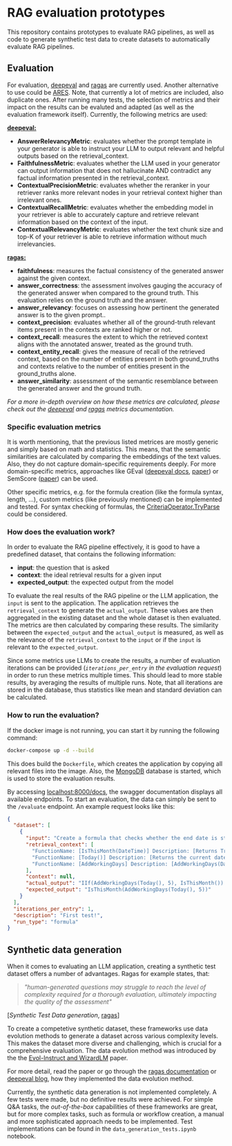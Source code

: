 # RAG evaluation prototypes

This repository contains prototypes to evaluate RAG pipelines, as well as code to generate synthetic test data to create datasets to automatically evaluate RAG pipelines.

## Evaluation

For evaluation, [deepeval](https://github.com/confident-ai/deepeval) and [ragas](https://github.com/explodinggradients/ragas) are currently used. Another alternative to use could be [ARES](https://github.com/stanford-futuredata/ARES). Note, that currently a lot of metrics are included, also duplicate ones. After running many tests, the selection of metrics and their impact on the results can be evaluted and adapted (as well as the evaluation framework itself). Currently, the following metrics are used:

<ins>**deepeval:**</ins>

- **AnswerRelevancyMetric**: evaluates whether the prompt template in your generator is able to instruct your LLM to output relevant and helpful outputs based on the retrieval_context.
- **FaithfulnessMetric**: evaluates whether the LLM used in your generator can output information that does not hallucinate AND contradict any factual information presented in the retrieval_context.
- **ContextualPrecisionMetric**: evaluates whether the reranker in your retriever ranks more relevant nodes in your retrieval context higher than irrelevant ones.
- **ContextualRecallMetric**: evaluates whether the embedding model in your retriever is able to accurately capture and retrieve relevant information based on the context of the input.
- **ContextualRelevancyMetric**: evaluates whether the text chunk size and top-K of your retriever is able to retrieve information without much irrelevancies.

<ins>**ragas:**</ins>

- **faithfulness**: measures the factual consistency of the generated answer against the given context.
- **answer_correctness**: the assessment involves gauging the accuracy of the generated answer when compared to the ground truth. This evaluation relies on the ground truth and the answer.
- **answer_relevancy**: focuses on assessing how pertinent the generated answer is to the given prompt..
- **context_precision**: evaluates whether all of the ground-truth relevant items present in the contexts are ranked higher or not.
- **context_recall**: measures the extent to which the retrieved context aligns with the annotated answer, treated as the ground truth.
- **context_entity_recall**: gives the measure of recall of the retrieved context, based on the number of entities present in both ground_truths and contexts relative to the number of entities present in the ground_truths alone.
- **answer_similarity**: assessment of the semantic resemblance between the generated answer and the ground truth.

*For a more in-depth overview on how these metrics are calculated, please check out the [deepeval](https://docs.confident-ai.com/docs/metrics-introduction) and [ragas](https://docs.ragas.io/en/stable/concepts/metrics/index.html) metrics documentation.*

### Specific evaluation metrics

It is worth mentioning, that the previous listed metrices are mostly generic and simply based on math and statistics. This means, that the semantic similarities are calculated by comparing the embeddings of the text values. Also, they do not capture domain-specific requirements deeply. For more domain-specific metrics, approaches like GEval ([deepeval docs](https://docs.confident-ai.com/docs/metrics-llm-evals), [paper](https://arxiv.org/pdf/2303.16634)) or SemScore ([paper](https://arxiv.org/pdf/2401.17072)) can be used.

Other specific metrics, e.g. for the formula creation (like the formula syntax, length, ...), custom metrics (like previously mentioned) can be implemented and tested. For syntax checking of formulas, the [CriteriaOperator.TryParse](https://supportcenter.devexpress.com/ticket/details/t812826/how-to-calculate-a-criteria-and-check-its-syntax-at-runtime) could be considered.

### How does the evaluation work?

In order to evaluate the RAG pipeline effectively, it is good to have a predefined dataset, that contains the following information:

- **input**: the question that is asked
- **context**: the ideal retrieval results for a given input
- **expected_output**: the expected output from the model

To evaluate the real results of the RAG pipeline or the LLM application, the ``input`` is sent to the application. The application retrieves the ``retrieval_context`` to generate the ``actual_output``. These values are then aggregated in the existing dataset and the whole dataset is then evaluated. The metrics are then calculated by comparing these results. The similarity between the ``expected_output`` and the ``actual_output`` is measured, as well as the relevance of the ``retrieval_context`` to the ``input`` or if the ``input`` is relevant to the ``expected_output``.

Since some metrics use LLMs to create the results, a number of evaluation iterations can be provided (*``iterations_per_entry`` in the evaluation request*) in order to run these metrics multiple times. This should lead to more stable results, by averaging the results of multiple runs. Note, that all iterations are stored in the database, thus statistics like mean and standard deviation can be calculated.

### How to run the evaluation?

If the docker image is not running, you can start it by running the following command:

```bash
docker-compose up -d --build
```

This does build the ``Dockerfile``, which creates the application by copying all relevant files into the image. Also, the [MongoDB](https://github.com/mongodb/mongo) database is started, which is used to store the evaluation results.

By accessing [localhost:8000/docs](http://localhost:8000/docs), the swagger documentation displays all available endpoints. To start an evaluation, the data can simply be sent to the ``/evaluate`` endpoint. An example request looks like this:

```json
{
  "dataset": [
    {
      "input": "Create a formula that checks whether the end date is still in the current month when 5 working days are added to the current date.",
      "retrieval_context": [
        "FunctionName: [IsThisMonth(DateTime)] Description: [Returns True if the specified date falls within the current month.] Example: [IsThisMonth([OrderDate])]",
        "FunctionName: [Today()] Description: [Returns the current date. Regardless of the actual time, this function returns midnight of the current date.] Example: [AddMonths(Today(), 1)]",
        "FunctionName: [AddWorkingDays] Description: [AddWorkingDays(DateTime, DaysCount, [optional]Iso2Code,[optional]ZipCode) This function adds a number of working days (DaysCount) to the start date (DateTime) and returns a date-time value. If required, holidays can be taken into consideration. The following parameters are available: DateTime = Original date-time value DaysCount = Number of working days Iso2Code = Country for which the holidays are to be considered (optional) ZipCode = Additional postcode so that local holidays can be considered (optional)]"
      ],
      "context": null,
      "actual_output": "IIf(AddWorkingDays(Today(), 5), IsThisMonth()) > 0",
      "expected_output": "IsThisMonth(AddWorkingDays(Today(), 5))"
    }
  ],
  "iterations_per_entry": 1,
  "description": "First test!",
  "run_type": "formula"
}
```

## Synthetic data generation

When it comes to evaluating an LLM application, creating a synthetic test dataset offers a number of advantages. Ragas for example states, that:
> *"human-generated questions may struggle to reach the level of complexity required for a thorough evaluation, ultimately impacting the quality of the assessment"*

[*Synthetic Test Data generation*, [ragas](https://docs.ragas.io/en/stable/concepts/testset_generation.html#why-synthetic-test-data)]

To create a competetive synthetic dataset, these frameworks use data evolution methods to generate a dataset across various complexity levels. This makes the dataset more diverse and challenging, which is crucial for a comprehensive evaluation. The data evolution method was introduced by the the [Evol-Instruct and WizardLM](https://arxiv.org/pdf/2304.12244) paper.

For more detail, read the paper or go through the [ragas documentation](https://docs.ragas.io/en/stable/concepts/testset_generation.html#how-does-ragas-differ-in-test-data-generation) or [deepeval blog](https://www.confident-ai.com/blog/the-definitive-guide-to-synthetic-data-generation-using-llms), how they implemented the data evolution method.

Currently, the synthetic data generation is not implemented completely. A few tests were made, but no definitive results were achieved. For simple Q&A tasks, the *out-of-the-box* capabilities of these frameworks are great, but for more complex tasks, such as formula or workflow creation, a manual and more sophisticated approach needs to be implemented. Test implementations can be found in the ``data_generation_tests.ipynb`` notebook.

